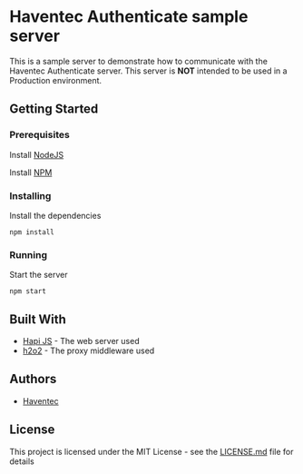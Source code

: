 # Haventec Authenticate sample server

This is a sample server to demonstrate how to communicate with the Haventec Authenticate server.
This server is **NOT** intended to be used in a Production environment.

## Getting Started

### Prerequisites

Install [NodeJS](https://nodejs.org)

Install [NPM](https://www.npmjs.com) 

### Installing

Install the dependencies
```
npm install
```

### Running

Start the server
```
npm start
```

## Built With

* [Hapi JS](https://hapijs.com/) - The web server used
* [h2o2](https://github.com/hapijs/h2o2) - The proxy middleware used

## Authors

* [Haventec](https://haventec.com)

## License

This project is licensed under the MIT License - see the [LICENSE.md](LICENSE.md) file for details